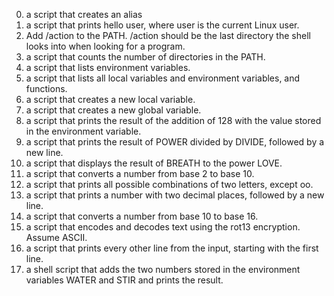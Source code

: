 0. a script that creates an alias
1. a script that prints hello user, where user is the current Linux user.
2. Add /action to the PATH. /action should be the last directory the shell looks into when looking for a program.
3. a script that counts the number of directories in the PATH.
4. a script that lists environment variables.
5. a script that lists all local variables and environment variables, and functions.
6. a script that creates a new local variable.
7. a script that creates a new global variable.
8. a script that prints the result of the addition of 128 with the value stored in the environment variable.
9. a script that prints the result of POWER divided by DIVIDE, followed by a new line.
10. a script that displays the result of BREATH to the power LOVE.
11. a script that converts a number from base 2 to base 10.
12. a script that prints all possible combinations of two letters, except oo.
13. a script that prints a number with two decimal places, followed by a new line.
101. a script that converts a number from base 10 to base 16.
102. a script that encodes and decodes text using the rot13 encryption. Assume ASCII.
103. a script that prints every other line from the input, starting with the first line.
104. a shell script that adds the two numbers stored in the environment variables WATER and STIR and prints the result.

